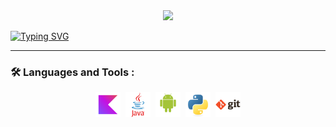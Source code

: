 <div id="header" align="center">
    <img src="https://i.pinimg.com/originals/c6/33/c2/c633c20ede82f0e0ced7d570dbe3a1f3.gif"/>
</div>

<a href="https://git.io/typing-svg"><img src="https://readme-typing-svg.herokuapp.com?font=Fira+Code&size=25&pause=1000&center=true&vCenter=true&width=1000&lines=%F0%9F%91%8B+Hi%2C+I%E2%80%99m+Gleb;%F0%9F%91%80+I%E2%80%99m+interested+in+mobile+development;&#x1F616+I%E2%80%99m+currently+learning" alt="Typing SVG" /></a>

<!-- ![](https://www.codewars.com/users/Glebixx/badges/large) -->
---

### :hammer_and_wrench: Languages and Tools :

<div align="center">
  <img src="https://github.com/devicons/devicon/blob/master/icons/kotlin/kotlin-original.svg" title="Kotlin" alt="Kotlin" width="40" height="40"/>&nbsp;
  <img src="https://github.com/devicons/devicon/blob/master/icons/java/java-original-wordmark.svg" title="Java" alt="Java" width="40" height="40"/>&nbsp;
  <img src="https://github.com/devicons/devicon/blob/master/icons/android/android-original-wordmark.svg" title="Android" alt="Android" width="40" height="40"/>&nbsp;
  <img src="https://github.com/devicons/devicon/blob/master/icons/python/python-original.svg" title="Python" alt="Python" width="40" height="40"/>&nbsp;
  <img src="https://github.com/devicons/devicon/blob/master/icons/git/git-original-wordmark.svg" title="Git" **alt="Git" width="40" height="40"/>
</div>
